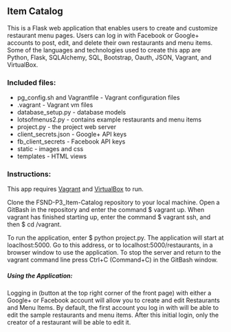 ## Item Catalog
This is a Flask web application that enables users to create and customize restaurant
menu pages. Users can log in with Facebook or Google+ accounts to post, edit, and delete
their own restaurants and menu items. Some of the languages and technologies used to
create this app are Python, Flask, SQLAlchemy, SQL, Bootstrap, Oauth, JSON, Vagrant, 
and VirtualBox.

### Included files:
* pg_config.sh and Vagrantfile - Vagrant configuration files
* .vagrant - Vagrant vm files
* database_setup.py - database models
* lotsofmenus2.py - contains example restaurants and menu items
* project.py - the project web server
* client_secrets.json - Google+ API keys
* fb_client_secrets - Facebook API keys
* static - images and css
* templates - HTML views

### Instructions:
This app requires [Vagrant](https://www.vagrantup.com/) and
[VirtualBox](https://www.virtualbox.org/wiki/Downloads) to run.

Clone the FSND-P3_Item-Catalog repository to your local machine. Open a
GitBash in the repository and enter the command $ vagrant up. When vagrant
has finished starting up, enter the command $ vagrant ssh, and then
$ cd /vagrant.

To run the application, enter $ python project.py. The application
will start at loaclhost:5000. Go to this address, or to
localhost:5000/restaurants, in a browser window to use the application.
To stop the server and return to the vagrant command line press
Ctrl+C (Command+C) in the GitBash window.

##### Using the Application:
Logging in (button at the top right corner of the front page) with either
a Google+ or Facebook account will allow you to create and edit Restaurants
and Menu Items. By default, the first account you log in with will be
able to edit the sample restaurants and menu items. After this initial
login, only the creator of a restaurant will be able to edit it.
